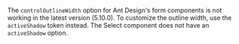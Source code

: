 The `controlOutlineWidth` option for Ant Design's form components is not working in the latest version (5.10.0). To customize the outline width, use the `activeShadow` token instead. The Select component does not have an `activeShadow` option.
